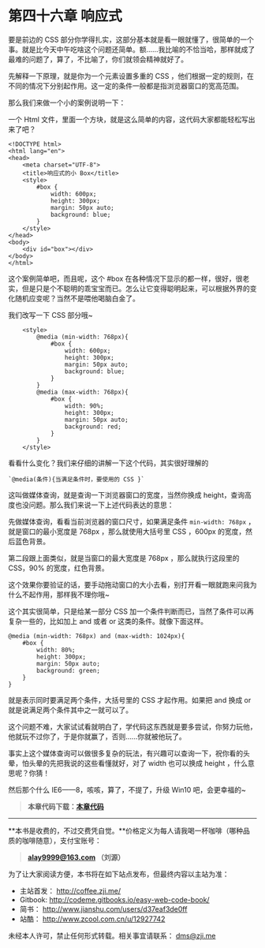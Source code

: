 第四十六章 响应式
===

要是前边的 CSS 部分你学得扎实，这部分基本就是看一眼就懂了，很简单的一个事。就是比今天中午吃啥这个问题还简单。额……我比喻的不恰当哈，那样就成了最难的问题了，算了，不比喻了，你们就领会精神就好了。

先解释一下原理，就是你为一个元素设置多重的 CSS ，他们根据一定的规则，在不同的情况下分别起作用。这一定的条件一般都是指浏览器窗口的宽高范围。

那么我们来做一个小的案例说明一下：

一个 Html 文件，里面一个方块，就是这么简单的内容，这代码大家都能轻松写出来了吧？

```
<!DOCTYPE html>
<html lang="en">
<head>
	<meta charset="UTF-8">
	<title>响应式的小 Box</title>
	<style>
		#box {
			width: 600px;
			height: 300px;
			margin: 50px auto;
			background: blue;
		}
	</style>
</head>
<body>
	<div id="box"></div>
</body>
</html>
```

这个案例简单吧，而且呢，这个 #box 在各种情况下显示的都一样，很好，很老实，但是只是个不聪明的乖宝宝而已。怎么让它变得聪明起来，可以根据外界的变化随机应变呢？当然不是喂他喝脑白金了。

我们改写一下 CSS 部分哦~

```
	<style>
		@media (min-width: 768px){
			#box {
				width: 600px;
				height: 300px;
				margin: 50px auto;
				background: blue;
			}
		}
		@media (max-width: 768px){
			#box {
				width: 90%;
				height: 300px;
				margin: 50px auto;
				background: red;
			}
		}
	</style>
```

看看什么变化？我们来仔细的讲解一下这个代码，其实很好理解的

	`@media(条件){当满足条件时，要使用的 CSS }`

这叫做媒体查询，就是查询一下浏览器窗口的宽度，当然你换成 height，查询高度也没问题。那么我们来说一下上述代码表达的意思：

先做媒体查询，看看当前浏览器的窗口尺寸，如果满足条件 `min-width: 768px` ，就是窗口的最小宽度是 768px ，那么就使用大括号里 CSS ，600px 的宽度，然后蓝色背景。

第二段跟上面类似，就是当窗口的最大宽度是 768px ，那么就执行这段里的 CSS，90% 的宽度，红色背景。

这个效果你要验证的话，要手动拖动窗口的大小去看，别打开看一眼就跑来问我为什么不起作用，那样我不理你哦~

这个其实很简单，只是给某一部分 CSS 加一个条件判断而已，当然了条件可以再复杂一些的，比如加上 and 或者 or 这类的条件。就像下面这样。

```
@media (min-width: 768px) and (max-width: 1024px){
	#box {
		width: 80%;
		height: 300px;
		margin: 50px auto;
		background: green;
	}
}
```

就是表示同时要满足两个条件，大括号里的 CSS 才起作用。如果把 and 换成 or 就是说满足两个条件其中之一就可以了。

这个问题不难，大家试试看就明白了，学代码这东西就是要多尝试，你努力玩他，他就玩不过你了，于是你就赢了，否则……你就被他玩了。

事实上这个媒体查询可以做很多复杂的玩法，有兴趣可以查询一下，祝你看的头晕，怕头晕的先把我说的这些看懂就好，对了 width 也可以换成 height ，什么意思呢？你猜！

然后那个什么 IE6——8，咳咳，算了，不提了，升级 Win10 吧，会更幸福的~

> **本章代码下载：[本章代码](http://coffee.zji.me/show-code/46.zip)**

---

**本书是收费的，不过交费凭自觉。**价格定义为每人请我喝一杯咖啡（哪种品质的咖啡随意），支付宝账号：

> **alay9999@163.com  （刘源）**

为了让大家阅读方便，本书将在如下站点发布，但最终内容以主站为准：

* 主站首发： http://coffee.zji.me/
* Gitbook: http://codeme.gitbooks.io/easy-web-code-book/
* 简书： http://www.jianshu.com/users/d37eaf3de0ff
* 站酷： http://www.zcool.com.cn/u/12927742

未经本人许可，禁止任何形式转载。相关事宜请联系： dms@zji.me
